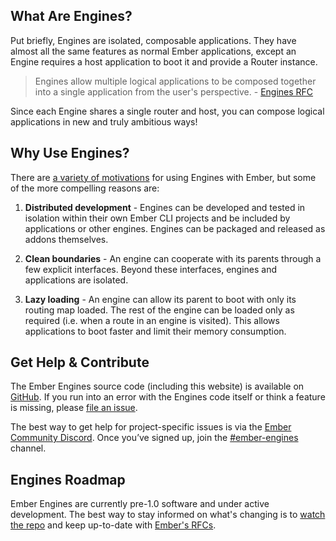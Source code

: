 ## What Are Engines?

Put briefly, Engines are isolated, composable applications. They have almost all the same features as normal Ember applications, except an Engine requires a host application to boot it and provide a Router instance.

> Engines allow multiple logical applications to be composed together into a single application from the user's perspective. - [Engines RFC](https://github.com/emberjs/rfcs/blob/master/text/0010-engines.md)

Since each Engine shares a single router and host, you can compose logical applications in new and truly ambitious ways!

## Why Use Engines?

There are [a variety of motivations](https://github.com/emberjs/rfcs/blob/master/text/0010-engines.md#motivation) for using Engines with Ember, but some of the more compelling reasons are:

1. **Distributed development** - Engines can be developed and tested in isolation within their own Ember CLI projects and be included by applications or other engines. Engines can be packaged and released as addons themselves.

2. **Clean boundaries** - An engine can cooperate with its parents through a few explicit interfaces. Beyond these interfaces, engines and applications are isolated.

3. **Lazy loading** - An engine can allow its parent to boot with only its routing map loaded. The rest of the engine can be loaded only as required (i.e. when a route in an engine is visited). This allows applications to boot faster and limit their memory consumption.

## Get Help &amp; Contribute

The Ember Engines source code (including this website) is available on [GitHub](http://github.com/ember-engines). If you run into an error with the Engines code itself or think a feature is missing, please [file an issue](https://github.com/ember-engines/ember-engines/issues).

The best way to get help for project-specific issues is via the [Ember Community Discord](https://discordapp.com/invite/zT3asNS). Once you’ve signed up, join the [#ember-engines](https://discordapp.com/channels/480462759797063690/487221820638887947) channel.

## Engines Roadmap

Ember Engines are currently pre-1.0 software and under active development. The best way to stay informed on what's changing is to [watch the repo](https://github.com/ember-engines/ember-engines) and keep up-to-date with [Ember's RFCs](https://github.com/emberjs/rfcs/pulls).
